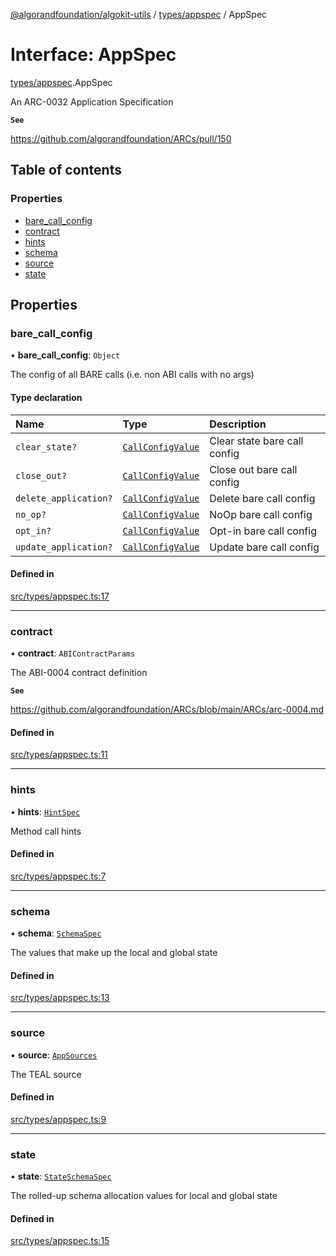 [@algorandfoundation/algokit-utils](../README.md) / [types/appspec](../modules/types_appspec.md) / AppSpec

# Interface: AppSpec

[types/appspec](../modules/types_appspec.md).AppSpec

An ARC-0032 Application Specification

**`See`**

https://github.com/algorandfoundation/ARCs/pull/150

## Table of contents

### Properties

- [bare\_call\_config](types_appspec.AppSpec.md#bare_call_config)
- [contract](types_appspec.AppSpec.md#contract)
- [hints](types_appspec.AppSpec.md#hints)
- [schema](types_appspec.AppSpec.md#schema)
- [source](types_appspec.AppSpec.md#source)
- [state](types_appspec.AppSpec.md#state)

## Properties

### bare\_call\_config

• **bare\_call\_config**: `Object`

The config of all BARE calls (i.e. non ABI calls with no args)

#### Type declaration

| Name | Type | Description |
| :------ | :------ | :------ |
| `clear_state?` | [`CallConfigValue`](../modules/types_appspec.md#callconfigvalue) | Clear state bare call config |
| `close_out?` | [`CallConfigValue`](../modules/types_appspec.md#callconfigvalue) | Close out bare call config |
| `delete_application?` | [`CallConfigValue`](../modules/types_appspec.md#callconfigvalue) | Delete bare call config |
| `no_op?` | [`CallConfigValue`](../modules/types_appspec.md#callconfigvalue) | NoOp bare call config |
| `opt_in?` | [`CallConfigValue`](../modules/types_appspec.md#callconfigvalue) | Opt-in bare call config |
| `update_application?` | [`CallConfigValue`](../modules/types_appspec.md#callconfigvalue) | Update bare call config |

#### Defined in

[src/types/appspec.ts:17](https://github.com/algorandfoundation/algokit-utils-ts/blob/main/src/types/appspec.ts#L17)

___

### contract

• **contract**: `ABIContractParams`

The ABI-0004 contract definition

**`See`**

https://github.com/algorandfoundation/ARCs/blob/main/ARCs/arc-0004.md

#### Defined in

[src/types/appspec.ts:11](https://github.com/algorandfoundation/algokit-utils-ts/blob/main/src/types/appspec.ts#L11)

___

### hints

• **hints**: [`HintSpec`](../modules/types_appspec.md#hintspec)

Method call hints

#### Defined in

[src/types/appspec.ts:7](https://github.com/algorandfoundation/algokit-utils-ts/blob/main/src/types/appspec.ts#L7)

___

### schema

• **schema**: [`SchemaSpec`](types_appspec.SchemaSpec.md)

The values that make up the local and global state

#### Defined in

[src/types/appspec.ts:13](https://github.com/algorandfoundation/algokit-utils-ts/blob/main/src/types/appspec.ts#L13)

___

### source

• **source**: [`AppSources`](types_appspec.AppSources.md)

The TEAL source

#### Defined in

[src/types/appspec.ts:9](https://github.com/algorandfoundation/algokit-utils-ts/blob/main/src/types/appspec.ts#L9)

___

### state

• **state**: [`StateSchemaSpec`](types_appspec.StateSchemaSpec.md)

The rolled-up schema allocation values for local and global state

#### Defined in

[src/types/appspec.ts:15](https://github.com/algorandfoundation/algokit-utils-ts/blob/main/src/types/appspec.ts#L15)
